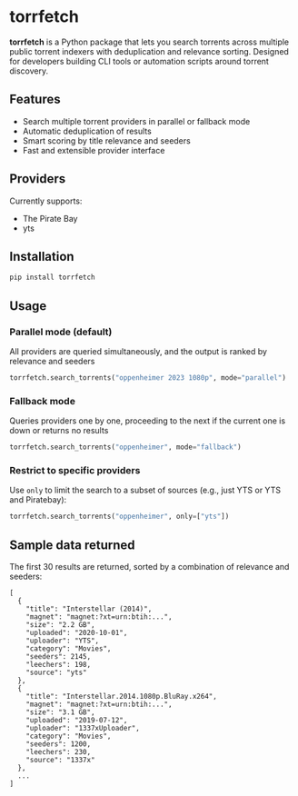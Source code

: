 # torrfetch

**torrfetch** is a Python package that lets you search torrents across multiple public torrent indexers with deduplication and relevance sorting. Designed for developers building CLI tools or automation scripts around torrent discovery.

## Features

- Search multiple torrent providers in parallel or fallback mode  
- Automatic deduplication of results  
- Smart scoring by title relevance and seeders  
- Fast and extensible provider interface   

## Providers

Currently supports:
- The Pirate Bay
- yts

## Installation

```bash
pip install torrfetch
```

## Usage

### Parallel mode (default)
All providers are queried simultaneously, and the output is ranked by relevance and seeders
```python
torrfetch.search_torrents("oppenheimer 2023 1080p", mode="parallel")
```

### Fallback mode
Queries providers one by one, proceeding to the next if the current one is down or returns no results
```python
torrfetch.search_torrents("oppenheimer", mode="fallback")
```

### Restrict to specific providers
Use `only` to limit the search to a subset of sources (e.g., just YTS or YTS and Piratebay):
```python
torrfetch.search_torrents("oppenheimer", only=["yts"])
```

## Sample data returned
The first 30 results are returned, sorted by a combination of relevance and seeders:
```
[
  {
    "title": "Interstellar (2014)",
    "magnet": "magnet:?xt=urn:btih:...",
    "size": "2.2 GB",
    "uploaded": "2020-10-01",
    "uploader": "YTS",
    "category": "Movies",
    "seeders": 2145,
    "leechers": 198,
    "source": "yts"
  },
  {
    "title": "Interstellar.2014.1080p.BluRay.x264",
    "magnet": "magnet:?xt=urn:btih:...",
    "size": "3.1 GB",
    "uploaded": "2019-07-12",
    "uploader": "1337xUploader",
    "category": "Movies",
    "seeders": 1200,
    "leechers": 230,
    "source": "1337x"
  },
  ...
]
```
